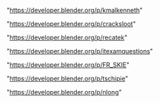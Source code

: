 "https://developer.blender.org/p/kmalkenneth"

"https://developer.blender.org/p/cracksloot"

"https://developer.blender.org/p/recatek"

"https://developer.blender.org/p/itexamquestions"

"https://developer.blender.org/p/FR_SKIE"

"https://developer.blender.org/p/tschipie"

"https://developer.blender.org/p/nlong"

 
 
